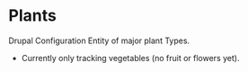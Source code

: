 # Plants
Drupal Configuration Entity of major plant Types.

- Currently only tracking vegetables (no fruit or flowers yet).
